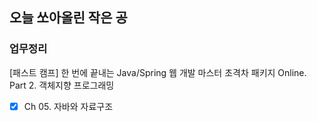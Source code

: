 ## 오늘 쏘아올린 작은 공

### 업무정리
[패스트 캠프] 한 번에 끝내는 Java/Spring 웹 개발 마스터 초격차 패키지 Online.
Part 2. 객체지향 프로그래밍
- [x] Ch 05. 자바와 자료구조
